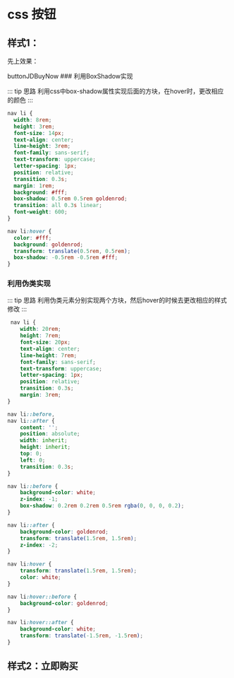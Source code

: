 # css 按钮

## 样式1： 
先上效果：

<css-button-buttonBoxShadow/>
buttonJDBuyNow
### 利用BoxShadow实现

::: tip 思路 
利用css中box-shadow属性实现后面的方块，在hover时，更改相应的颜色
:::

```css
nav li {
  width: 8rem;
  height: 3rem;
  font-size: 14px;
  text-align: center;
  line-height: 3rem;
  font-family: sans-serif;
  text-transform: uppercase;
  letter-spacing: 1px;
  position: relative;
  transition: 0.3s;
  margin: 1rem;
  background: #fff;
  box-shadow: 0.5rem 0.5rem goldenrod;
  transition: all 0.3s linear;
  font-weight: 600;
}

nav li:hover {
  color: #fff;
  background: goldenrod;
  transform: translate(0.5rem, 0.5rem);
  box-shadow: -0.5rem -0.5rem #fff;
}
```
### 利用伪类实现

::: tip 思路 
利用伪类元素分别实现两个方块，然后hover的时候去更改相应的样式修改
:::

```css
 nav li {
    width: 20rem;
    height: 7rem;
    font-size: 20px;
    text-align: center;
    line-height: 7rem;
    font-family: sans-serif;
    text-transform: uppercase;
    letter-spacing: 1px;
    position: relative;
    transition: 0.3s;
    margin: 3rem;
}

nav li::before,
nav li::after {
    content: '';
    position: absolute;
    width: inherit;
    height: inherit;
    top: 0;
    left: 0;
    transition: 0.3s;
}

nav li::before {
    background-color: white;
    z-index: -1;
    box-shadow: 0.2rem 0.2rem 0.5rem rgba(0, 0, 0, 0.2);
}

nav li::after {
    background-color: goldenrod;
    transform: translate(1.5rem, 1.5rem);
    z-index: -2;
}

nav li:hover {
    transform: translate(1.5rem, 1.5rem);
    color: white;
}

nav li:hover::before {
    background-color: goldenrod;
}

nav li:hover::after {
    background-color: white;
    transform: translate(-1.5rem, -1.5rem);
}
```
## 样式2：立即购买










